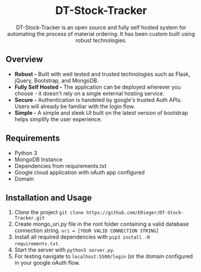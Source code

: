 <h1 align="center">DT-Stock-Tracker</h1>
<p align="center">DT-Stock-Tracker is an open source and fully self hosted system for automating the process of material ordering. It has been custom built using robust technologies.</p>

## Overview
* **Robust -** Built with well tested and trusted technologies such as Flask, jQuery, Bootstrap, and MongoDB.
* **Fully Self Hosted -** The application can be deployed wherever you choose - it doesn't rely on a single external hosting service.
* **Secure -** Authentication is handeled by google's trusted Auth APIs. Users will already be familiar with the login flow.
* **Simple -** A simple and sleek UI built on the latest version of bootstrap helps simplify the user experience.
## Requirements
* Python 3
* MongoDB Instance
* Dependencies from requirements.txt
* Google cloud application with oAuth app configured
* Domain
## Installation and Usage
1) Clone the project
```git clone https://github.com/ERieger/DT-Stock-Tracker.git```
2) Create mongo_uri.py file in the root folder containing a valid database connection string.
```uri = [YOUR VALID CONNECTION STRING]```
3) Install all required dependencies with `pip3 install -R requirements.txt`.
4) Start the server with `python3 server.py`.
5) For testing navigate to `localhost:5500/login` (or the domain configured in your google oAuth flow.
